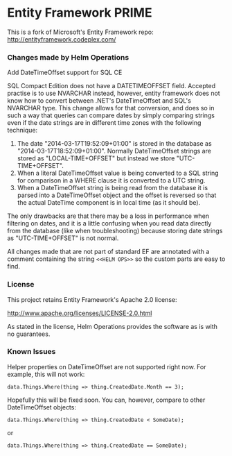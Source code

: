 Entity Framework PRIME
===

This is a fork of Microsoft's Entity Framework repo: 
http://entityframework.codeplex.com/

### Changes made by Helm Operations

Add DateTimeOffset support for SQL CE

SQL Compact Edition does not have a DATETIMEOFFSET field. Accepted
practise is to use NVARCHAR instead, however, entity framework does not
know how to convert between .NET's DateTimeOffset and SQL's NVARCHAR
type. This change allows for that conversion, and does so in such a way
that queries can compare dates by simply comparing strings even if the
date strings are in different time zones with the following technique:

1. The date "2014-03-17T19:52:09+01:00" is stored in the database as
"2014-03-17T18:52:09+01:00". Normally DateTimeOffset strings are
stored as "LOCAL-TIME+OFFSET" but instead we store "UTC-TIME+OFFSET".
2. When a literal DateTimeOffset value is being converted to a SQL
string for comparison in a WHERE clause it is converted to a UTC
string.
3. When a DateTimeOffset string is being read from the database it is
parsed into a DateTimeOffset object and the offset is reversed so
that the actual DateTime component is in local time (as it should be).

The only drawbacks are that there may be a loss in performance when
filtering on dates, and it is a little confusing when you read data
directly from the database (like when troubleshooting) because storing
date strings as "UTC-TIME+OFFSET" is not normal.

All changes made that are not part of standard EF are annotated with a
comment containing the string `<<HELM OPS>>` so the custom parts are
easy to find.

### License

This project retains Entity Framework's Apache 2.0 license:

http://www.apache.org/licenses/LICENSE-2.0.html

As stated in the license, Helm Operations provides the software as is
with no guarantees.

### Known Issues

Helper properties on DateTimeOffset are not supported right now. For
example, this will not work:

    data.Things.Where(thing => thing.CreatedDate.Month == 3);

Hopefully this will be fixed soon. You can, however, compare to other
DateTimeOffset objects:

    data.Things.Where(thing => thing.CreatedDate < SomeDate);

or

    data.Things.Where(thing => thing.CreatedDate == SomeDate);

